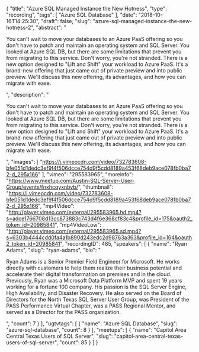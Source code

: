{
  "title": "Azure SQL Managed Instance the New Hotness",
  "type": "recording",
  "tags": [
    "Azure SQL Database"
  ],
  "date": "2018-10-16T14:25:30",
  "draft": false,
  "slug": "azure-sql-managed-instance-the-new-hotness-2",
  "abstract": "<p>You can't wait to move your databases to an Azure PaaS offering so you don't have to patch and maintain an operating system and SQL Server. You looked at Azure SQL DB, but there are some limitations that prevent you from migrating to this service. Don't worry, you're not stranded. There is a new option designed to \"Lift and Shift\" your workload to Azure PaaS. It's a brand-new offering that just came out of private preview and into public preview. We'll discuss this new offering, its advantages, and how you can migrate with ease.</p>",
  "description": "<p>You can't wait to move your databases to an Azure PaaS offering so you don't have to patch and maintain an operating system and SQL Server. You looked at Azure SQL DB, but there are some limitations that prevent you from migrating to this service. Don't worry, you're not stranded. There is a new option designed to \"Lift and Shift\" your workload to Azure PaaS. It's a brand-new offering that just came out of private preview and into public preview. We'll discuss this new offering, its advantages, and how you can migrate with ease.</p>",
  "images": [
    "https://i.vimeocdn.com/video/732783608-bfe051d1dedc3ef9f4f506dcce754d9f5cdd8189a453f68deb9ace078fb0ba72-d_295x166"
  ],
  "vimeo": "295583965",
  "moreinfo": "https://www.meetup.com/Austin-SQL-Server-User-Group/events/fnxhcqyxnbvb/",
  "thumbnail": "https://i.vimeocdn.com/video/732783608-bfe051d1dedc3ef9f4f506dcce754d9f5cdd8189a453f68deb9ace078fb0ba72-d_295x166",
  "mp4Video": "http://player.vimeo.com/external/295583965.hd.mp4?s=adce1766708d13cc873883c743d4f6e368cf83c4&profile_id=175&oauth2_token_id=20985841",
  "mp4VideoLow": "http://player.vimeo.com/external/295583965.sd.mp4?s=6303b4444cdd0fa4a1b890d243edc2d98763a363&profile_id=164&oauth2_token_id=20985841",
  "recordingID": 485,
  "speakers": [
    {
      "name": "Ryan Adams",
      "slug": "ryan-adams",
      "bio": "<p>Ryan Adams is a Senior Premier Field Engineer for Microsoft.  He works directly with customers to help them realize their business potential and accelerate their digital transformation on premises and in the cloud. Previously, Ryan was a Microsoft Data Platform MVP and spent 19 years working for a fortune 100 company.  His passion is the SQL Server Engine, High Availability, and Disaster Recovery. He also served on the Board of Directors for the North Texas SQL Server User Group, was President of the PASS Performance Virtual Chapter, was a PASS Regional Mentor, and served as a Director for the PASS organization.</p>",
      "count": 7
    }
  ],
  "ugtvtags": [
    {
      "name": "Azure SQL Database",
      "slug": "azure-sql-database",
      "count": 8
    }
  ],
  "meetups": [
    {
      "name": "Capitol Area Central Texas Users of SQL Server",
      "slug": "capitol-area-central-texas-users-of-sql-server",
      "count": 85
    }
  ]
}
